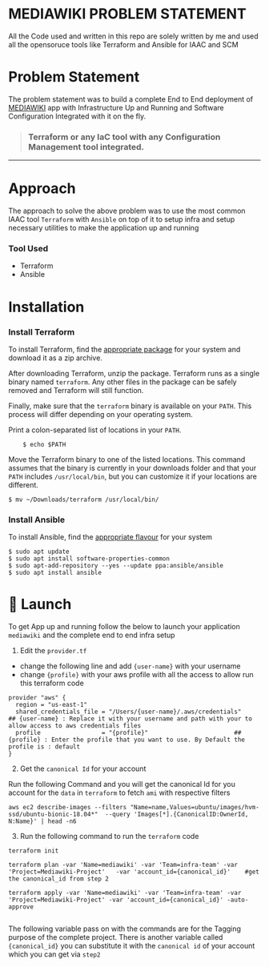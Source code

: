 # MEDIAWIKI PROBLEM STATEMENT

All the Code used and written in this repo are solely written by me and used all the opensoruce tools like Terraform and Ansible for IAAC and SCM

# Problem Statement
The problem statement was to build a complete End to End deployment of [MEDIAWIKI](https://www.mediawiki.org/wiki/MediaWiki) app with Infrastructure Up and Running and Software Configuration Integrated with it on the fly.

>  ### Terraform or any IaC tool with any Configuration Management tool integrated.

---

# Approach

The approach to solve the above problem was to use the most common IAAC tool `Terraform` with `Ansible` on top of it to setup infra and setup necessary utilities to make the application up and running

### Tool Used

* Terraform
* Ansible

# Installation

### Install Terraform

To install Terraform, find the [appropriate package](https://www.terraform.io/downloads.html) for your system and download it as a zip archive.

After downloading Terraform, unzip the package. Terraform runs as a single binary named `terraform`. Any other files in the package can be safely removed and Terraform will still function.

Finally, make sure that the `terraform` binary is available on your `PATH`. This process will differ depending on your operating system.

Print a colon-separated list of locations in your `PATH`.
```
    $ echo $PATH
```

Move the Terraform binary to one of the listed locations. This command assumes that the binary is currently in your downloads folder and that your `PATH` includes `/usr/local/bin`, but you can customize it if your locations are different.

```
$ mv ~/Downloads/terraform /usr/local/bin/
```

### Install Ansible

To install Ansible, find the [appropriate flavour](https://docs.ansible.com/ansible/latest/installation_guide/intro_installation.html) for your system

```
$ sudo apt update
$ sudo apt install software-properties-common
$ sudo apt-add-repository --yes --update ppa:ansible/ansible
$ sudo apt install ansible
```

# :rocket: Launch
To get App up and running follow the below to launch your application `mediawiki` and the complete end to end infra setup

1. Edit the `provider.tf`

- change  the following line and add `{user-name}` with your username
- change `{profile}` with your aws profile with all the access to allow run this terraform code

```
provider "aws" {
  region = "us-east-1"
  shared_credentials_file = "/Users/{user-name}/.aws/credentials"    ## {user-name} : Replace it with your username and path with your to allow access to aws credentials files
  profile                 = "{profile}"                        ## {profile} : Enter the profile that you want to use. By Default the profile is : default
}
```

2. Get the `canonical Id` for your account

Run the following Command and you will get the canonical Id for you account for the `data` in `terraform` to fetch `ami` with respective filters

```
aws ec2 describe-images --filters "Name=name,Values=ubuntu/images/hvm-ssd/ubuntu-bionic-18.04*"  --query 'Images[*].{CanonicalID:OwnerId, N:Name}' | head -n6
```

3. Run the following command to run the `terraform` code

```
terraform init

terraform plan -var 'Name=mediawiki' -var 'Team=infra-team' -var 'Project=Mediawiki-Project'   -var 'account_id={canonical_id}'    #get the canonical_id from step 2

terraform apply -var 'Name=mediawiki' -var 'Team=infra-team' -var 'Project=Mediawiki-Project' -var 'account_id={canonical_id}' -auto-approve


```

The following variable pass on with the commands are for the Tagging purpose of the complete project. There is another variable called `{canonical_id}` you can substitute it with the `canonical id` of your account which you can get via `step2`
